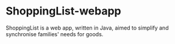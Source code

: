 # ShoppingList-webapp
ShoppingList is a web app, written in Java, aimed to simplify and synchronise families' needs for goods.